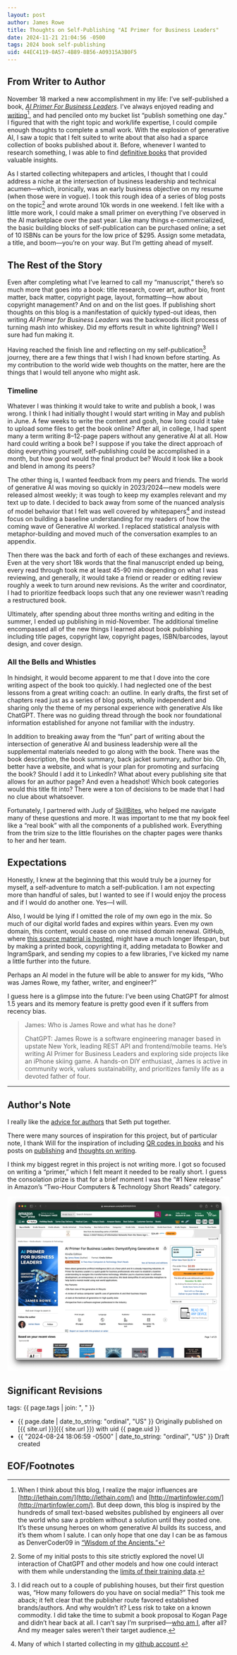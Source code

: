 ```yaml
---
layout: post
author: James Rowe
title: Thoughts on Self-Publishing "AI Primer for Business Leaders"
date: 2024-11-21 21:04:56 -0500
tags: 2024 book self-publishing
uid: 44EC4119-0A57-4B89-8B56-A09315A3B0F5
---
```


## From Writer to Author

November 18 marked a new accomplishment in my life: I’ve self-published a book, *[AI Primer For Business Leaders](http://amazon.com/dp/B0DKQSV5H4)*. I’ve always enjoyed reading and [writing](https://www.jsrowe.com/journaling-why-write/index.html)[^inspiration], and had penciled onto my bucket list “publish something one day.” I figured that with the right topic and work/life expertise, I could compile enough thoughts to complete a small work. With the explosion of generative AI, I saw a topic that I felt suited to write about that also had a sparce collection of books published about it. Before, whenever I wanted to research something, I was able to find [definitive books](https://www.jsrowe.com/bookshelf/index.html) that provided valuable insights.

As I started collecting whitepapers and articles, I thought that I could address a niche at the intersection of business leadership and technical acumen—which, ironically, was an early business objective on my resume (when those were in vogue). I took this rough idea of a series of blog posts on the topic[^posts] and wrote around 10k words in one weekend. I felt like with a little more work, I could make a small primer on everything I’ve observed in the AI marketplace over the past year. Like many things e-commercialized, the basic building blocks of self-publication can be purchased online; a set of 10 ISBNs can be yours for the low price of $295. Assign some metadata, a title, and boom—you’re on your way. But I’m getting ahead of myself. 

## The Rest of the Story

Even after completing what I’ve learned to call my “manuscript,” there’s so much more that goes into a book: title research, cover art, author bio, front matter, back matter, copyright page, layout, formatting—how about copyright management? And on and on the list goes. If publishing short thoughts on this blog is a manifestation of quickly typed-out ideas, then writing *AI Primer for Business Leaders* was the backwoods illicit process of turning mash into whiskey. Did my efforts result in white lightning? Well I sure had fun making it.

Having reached the finish line and reflecting on my self-publication[^publishers] journey, there are a few things that I wish I had known before starting. As my contribution to the world wide web thoughts on the matter, here are the things that I would tell anyone who might ask.

### Timeline

Whatever I was thinking it would take to write and publish a book, I was wrong. I think I had initially thought I would start writing in May and publish in June. A few weeks to write the content and gosh, how long could it take to upload some files to get the book online? After all, in college, I had spent many a term writing 8–12-page papers without any generative AI at all. How hard could writing a book be? I suppose if you take the direct approach of doing everything yourself, self-publishing could be accomplished in a month, but how good would the final product be? Would it look like a book and blend in among its peers?

The other thing is, I wanted feedback from my peers and friends. The world of generative AI was moving so quickly in 2023/2024—new models were released almost weekly; it was tough to keep my examples relevant and my text up to date. I decided to back away from some of the nuanced analysis of model behavior that I felt was well covered by whitepapers[^papers] and instead focus on building a baseline understanding for my readers of how the coming wave of Generative AI worked. I replaced statistical analysis with metaphor-building and moved much of the conversation examples to an appendix.

Then there was the back and forth of each of these exchanges and reviews. Even at the very short 18k words that the final manuscript ended up being, every read through took me at least 45-90 min depending on what I was reviewing, and generally, it would take a friend or reader or editing review roughly a week to turn around new revisions. As the writer and coordinator, I had to prioritize feedback loops such that any one reviewer wasn’t reading a restructured book.

Ultimately, after spending about three months writing and editing in the summer, I ended up publishing in mid-November. The additional timeline encompassed all of the new things I learned about book publishing including title pages, copyright law, copyright pages, ISBN/barcodes, layout design, and cover design.

### All the Bells and Whistles

In hindsight, it would become apparent to me that I dove into the core writing aspect of the book too quickly. I had neglected one of the best lessons from a great writing coach: an outline. In early drafts, the first set of chapters read just as a series of blog posts, wholly independent and sharing only the theme of my personal experience with generative AIs like ChatGPT. There was no guiding thread through the book nor foundational information established for anyone not familiar with the industry.

In addition to breaking away from the “fun” part of writing about the intersection of generative AI and business leadership were all the supplemental materials needed to go along with the book. There was the book description, the book summary, back jacket summary, author bio. Oh, better have a website, and what is your plan for promoting and surfacing the book? Should I add it to LinkedIn? What about every publishing site that allows for an author page? And even a headshot! Which book categories would this title fit into? There were a ton of decisions to be made that I had no clue about whatsoever. 

Fortunately, I partnered with Judy of [SkillBites](https://skillbites.net), who helped me navigate many of these questions and more. It was important to me that my book feel like a “real book” with all the components of a published work. Everything from the trim size to the little flourishes on the chapter pages were thanks to her and her team.

## Expectations

Honestly, I knew at the beginning that this would truly be a journey for myself, a self-adventure to match a self-publication. I am not expecting more than handful of sales, but I wanted to see if I would enjoy the process and if I would do another one. Yes—I will.

Also, I would be lying if I omitted the role of my own ego in the mix. So much of our digital world fades and expires within years. Even my own domain, this content, would cease on one missed domain renewal. GitHub, where [this source material is hosted](http://github.com/jsr6720/jsr6720.github.io), might have a much longer lifespan, but by making a printed book, copyrighting it, adding metadata to Bowker and IngramSpark, and sending my copies to a few libraries, I’ve kicked my name a little further into the future. 

Perhaps an AI model in the future will be able to answer for my kids, “Who was James Rowe, my father, writer, and engineer?”

I guess here is a glimpse into the future: I’ve been using ChatGPT for almost 1.5 years and its memory feature is pretty good even if it suffers from recency bias.

> James: Who is James Rowe and what has he done?
> 
> ChatGPT: James Rowe is a software engineering manager based in upstate New York, leading REST API and frontend/mobile teams. He’s writing AI Primer for Business Leaders and exploring side projects like an iPhone skiing game. A hands-on DIY enthusiast, James is active in community work, values sustainability, and prioritizes family life as a devoted father of four.

---

## Author's Note

I really like the [advice for authors](https://seths.blog/2006/08/advice_for_auth/) that Seth put together.

There were many sources of inspiration for this project, but of particular note, I thank Will for the inspiration of including [QR codes in books](https://lethain.com/qr-codes-in-books/) and his posts on [publishing](https://lethain.com/more-publshing-thoughts/) and [thoughts on writing](https://lethain.com/publishing-eng-execs-primer/).

I think my biggest regret in this project is not writing more. I got so focused on writing a “primer,” which I felt meant it needed to be really short. I guess the consolation prize is that for a brief moment I was the “#1 New release” in Amazon’s “Two-Hour Computers & Technology Short Reads” category.

<img src="/assets/posts-images/amazon-book-publication-page-ai-primer.png" alt="picture of my listing on amazon.com #1" class="img-stylish center"/>

[^inspiration]: When I think about this blog, I realize the major influences are [http://lethain.com/](http://lethain.com/) and [http://martinfowler.com/](http://martinfowler.com/). But deep down, this blog is inspired by the hundreds of small text-based websites published by engineers all over the world who saw a problem without a solution until they posted one. It’s these unsung heroes on whom generative AI builds its success, and it’s them whom I salute. I can only hope that one day I can be as famous as DenverCoder09 in [“Wisdom of the Ancients.”](https://xkcd.com/979/)

## Significant Revisions

tags: {{ page.tags | join: ", " }} <!-- todo move this somewhere -->

- {{ page.date | date_to_string: "ordinal", "US" }} Originally published on [{{ site.url }}]({{ site.url }}) with uid {{ page.uid }}
- {{ "2024-08-24 18:06:59 -0500" | date_to_string: "ordinal", "US" }} Draft created

## EOF/Footnotes

[^posts]: Some of my initial posts to this site strictly explored the novel UI interaction of ChatGPT and other models and how one could interact with them while understanding the [limits of their training data](https://jsrowe.com/finding-llm-training-data-limits/index.html).

[^papers]: Many of which I started collecting in my [github account](https://github.com/jsr6720/jsr6720.github.io/tree/main/_whitepapers/ai).

[^publishers]: I did reach out to a couple of publishing houses, but their first question was, “How many followers do you have on social media?” This took me aback; it felt clear that the publisher route favored established brands/authors. And why wouldn’t it? Less risk to take on a known commodity. I did take the time to submit a book proposal to Kogan Page and didn’t hear back at all. I can’t say I’m surprised—[who am I](https://github.com/jsr6720/jsr6720.github.io/blob/main/_archive/2024-05-21-who-am-i.md), after all? And my meager sales weren’t their target audience.